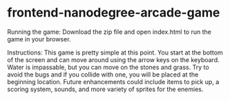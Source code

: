 frontend-nanodegree-arcade-game
===============================

Running the game:
Download the zip file and open index.html to run the game in your browser.

Instructions:
This game is pretty simple at this point.  You start at the bottom of the screen and can move around using the arrow keys on the keyboard.  Water is impassable, but you can move on the stones and grass.  Try to avoid the bugs and if you collide with one, you will be placed at the beginning location.  Future enhancements could include items to pick up, a scoring system, sounds, and more variety of sprites for the enemies.